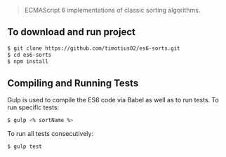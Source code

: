 > ECMAScript 6 implementations of classic sorting algorithms.

## To download and run project

```sh
$ git clone https://github.com/timotius02/es6-sorts.git
$ cd es6-sorts
$ npm install
```

## Compiling and Running Tests

Gulp is used to compile the ES6 code via Babel as well as to run tests. To run specific tests:

```sh
$ gulp <% sortName %>
```

To run all tests consecutively:

```sh
$ gulp test
```
